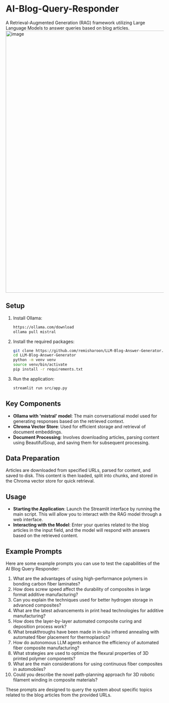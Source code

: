 
# AI-Blog-Query-Responder
A Retrieval-Augmented Generation (RAG) framework utilizing Large Language Models to answer queries based on blog articles. 
<img width="835" alt="image" src="https://github.com/remisharoon/LLM-Blog-Answer-Generator/assets/8828470/e95ccece-a2f4-4874-90f7-2b72d1f6ab30">

## Setup
1. Install Ollama:
   ```bash
   https://ollama.com/download
   ollama pull mistral
   ```   
2. Install the required packages:
   ```bash
   git clone https://github.com/remisharoon/LLM-Blog-Answer-Generator.git
   cd LLM-Blog-Answer-Generator
   python -m venv venv
   source venv/bin/activate
   pip install -r requirements.txt
   ```
3. Run the application:
   ```bash
   streamlit run src/app.py
   ```

## Key Components
- **Ollama with 'mistral' model**: The main conversational model used for generating responses based on the retrieved context.
- **Chroma Vector Store**: Used for efficient storage and retrieval of document embeddings.
- **Document Processing**: Involves downloading articles, parsing content using BeautifulSoup, and saving them for subsequent processing.

## Data Preparation
Articles are downloaded from specified URLs, parsed for content, and saved to disk. This content is then loaded, split into chunks, 
and stored in the Chroma vector store for quick retrieval.

## Usage
- **Starting the Application**: Launch the Streamlit interface by running the main script. This will allow you to interact with the RAG model through a web interface.
- **Interacting with the Model**: Enter your queries related to the blog articles in the input field, and the model will respond with answers based on the retrieved content.

## Example Prompts
Here are some example prompts you can use to test the capabilities of the AI Blog Query Responder:

1. What are the advantages of using high-performance polymers in bonding carbon fiber laminates?
2. How does screw speed affect the durability of composites in large format additive manufacturing?
3. Can you explain the techniques used for better hydrogen storage in advanced composites?
4. What are the latest advancements in print head technologies for additive manufacturing?
5. How does the layer-by-layer automated composite curing and deposition process work?
6. What breakthroughs have been made in in-situ infrared annealing with automated fiber placement for thermoplastics?
7. How do autonomous LLM agents enhance the efficiency of automated fiber composite manufacturing?
8. What strategies are used to optimize the flexural properties of 3D printed polymer components?
9. What are the main considerations for using continuous fiber composites in automobiles?
10. Could you describe the novel path-planning approach for 3D robotic filament winding in composite materials?

These prompts are designed to query the system about specific topics related to the blog articles from the provided URLs.
